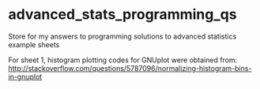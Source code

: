 # advanced_stats_programming_qs
Store for my answers to programming solutions to advanced statistics example sheets

For sheet 1, histogram plotting codes for GNUplot were obtained from: http://stackoverflow.com/questions/5787096/normalizing-histogram-bins-in-gnuplot

